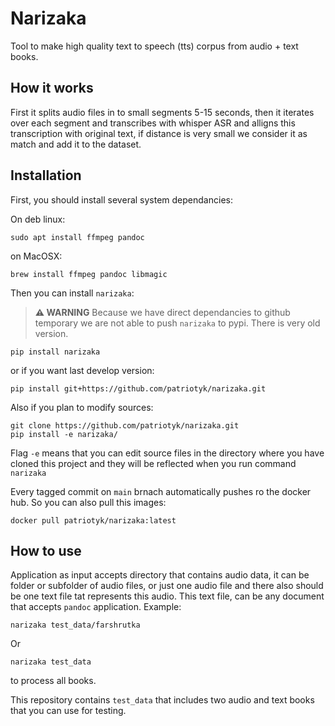 # Narizaka
Tool to make high quality text to speech (tts) corpus from audio + text books.

## How it works
First it splits audio files in to small segments 5-15 seconds, then it iterates over each segment
and transcribes with whisper ASR and alligns this transcription with original text, if distance is very small we consider it as match and add it to the dataset.


## Installation

First, you should install several system dependancies:

On deb linux:
```
sudo apt install ffmpeg pandoc
```
on MacOSX:

```
brew install ffmpeg pandoc libmagic
```

Then you can install `narizaka`:

> **⚠ WARNING**
> Because we have direct dependancies to github temporary we are not able to push `narizaka` to pypi. There is very old version.

```
pip install narizaka
```
or if you want last develop version:

```
pip install git+https://github.com/patriotyk/narizaka.git
```
Also if you plan to modify sources:

```
git clone https://github.com/patriotyk/narizaka.git
pip install -e narizaka/
```
Flag `-e` means that you can edit source files in the directory where you have cloned this project and they will be reflected when you run command `narizaka`

Every tagged commit on `main` brnach automatically pushes ro the docker hub. So you can also pull this images:

```
docker pull patriotyk/narizaka:latest
```

## How to use

Application as input accepts directory that contains audio data, it can be folder or subfolder of audio files, or just one audio file and there also should be one text file tat represents this audio.
This text file, can be any document that accepts `pandoc` application.
Example:
```
narizaka test_data/farshrutka 
```
Or
```
narizaka test_data
```
to process all books.

This repository contains `test_data` that includes two audio and text books that you can use for testing.
